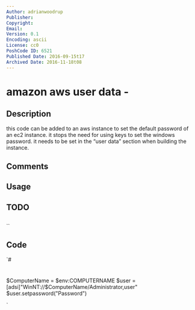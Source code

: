 ```yaml
---
Author: adrianwoodrup
Publisher: 
Copyright: 
Email: 
Version: 0.1
Encoding: ascii
License: cc0
PoshCode ID: 6521
Published Date: 2016-09-15t17
Archived Date: 2016-11-18t08
---
```


# amazon aws user data - 

## Description

this code can be added to an aws instance to set the default password of an ec2 instance. it stops the need for using keys to set the windows password. it needs to be set in the “user data” section when building the instance.

## Comments



## Usage



## TODO



## 

``

## Code

`#
 #
 <powershell>
 
 $ComputerName = $env:COMPUTERNAME
 $user = [adsi]"WinNT://$ComputerName/Administrator,user"
 $user.setpassword("Password")
 
 </powershell>
`


